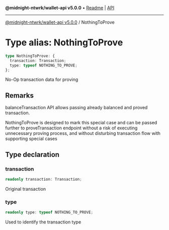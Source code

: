 **@midnight-ntwrk/wallet-api v5.0.0** • [Readme](../README.md) \| [API](../globals.md)

***

[@midnight-ntwrk/wallet-api v5.0.0](../README.md) / NothingToProve

# Type alias: NothingToProve

```ts
type NothingToProve: {
  transaction: Transaction;
  type: typeof NOTHING_TO_PROVE;
};
```

No-Op transaction data for proving

## Remarks

balanceTransaction API allows passing already balanced and proved transaction.

NothingToProve is designed to mark this special case and can be passed further to proveTransaction endpoint
without a risk of executing unnecessary proving process,
and without disturbing transaction flow with supporting special cases

## Type declaration

### transaction

```ts
readonly transaction: Transaction;
```

Original transaction

### type

```ts
readonly type: typeof NOTHING_TO_PROVE;
```

Used to identify the transaction type
